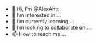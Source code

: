 - 👋 Hi, I’m @AlexAhtt
- 👀 I’m interested in ...
- 🌱 I’m currently learning ...
- 💞️ I’m looking to collaborate on ...
- 📫 How to reach me ...

<!---
AlexAhtt/AlexAhtt is a ✨ special ✨ repository because its `README.md` (this file) appears on your GitHub profile.
You can click the Preview link to take a look at your changes.
--->
